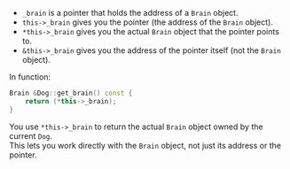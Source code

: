 
- `_brain` is a pointer that holds the address of a `Brain` object.
- `this->_brain` gives you the pointer (the address of the `Brain` object).
- `*this->_brain` gives you the actual `Brain` object that the pointer points to.
- `&this->_brain` gives you the address of the pointer itself (not the `Brain` object).

In function:
```cpp
Brain &Dog::get_brain() const {
    return (*this->_brain);
}
```
You use `*this->_brain` to return the actual `Brain` object owned by the current `Dog`.  
This lets you work directly with the `Brain` object, not just its address or the pointer.